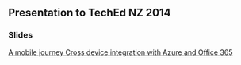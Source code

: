 ## Presentation to TechEd NZ 2014

### Slides

[A mobile journey Cross device integration with Azure and Office 365](https://rbrayb.github.io/Presentations/A-Mobile-Journey/A-Mobile-Journey.pptx)


